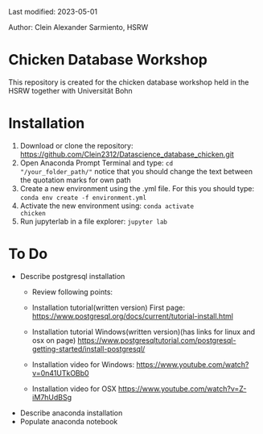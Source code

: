 Last modified: 2023-05-01

Author: Clein Alexander Sarmiento, HSRW

# Chicken Database Workshop
This repository is created for the chicken database workshop held in the HSRW together with Universität Bohn 

# Installation
1. Download or clone the repository: https://github.com/Clein2312/Datascience_database_chicken.git
2. Open Anaconda Prompt Terminal and type: <code>cd "/your_folder_path/"</code> notice that you should change the text between the quotation marks for own path
3. Create a new environment using the .yml file. For this you should type:  
    <code>conda env create -f environment.yml</code>
4. Activate the new environment using: 
    <code>conda activate chicken</code>
5. Run jupyterlab in a file explorer:
    <code>jupyter lab</code>
    
# To Do
- Describe postgresql installation
    - Review following points:
    - Installation tutorial(written version)
    First page:
    https://www.postgresql.org/docs/current/tutorial-install.html

    - Installation tutorial Windows(written version)(has links for linux and osx on page)
    https://www.postgresqltutorial.com/postgresql-getting-started/install-postgresql/

    - Installation video for Windows:
    https://www.youtube.com/watch?v=0n41UTkOBb0

    - Installation video for OSX
    https://www.youtube.com/watch?v=Z-iM7hUdBSg
- Describe anaconda installation
- Populate anaconda notebook
